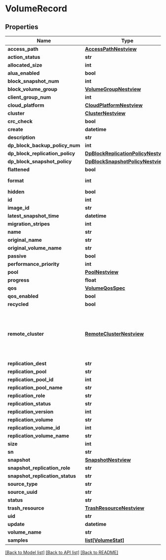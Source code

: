 # VolumeRecord

## Properties
Name | Type | Description | Notes
------------ | ------------- | ------------- | -------------
**access_path** | [**AccessPathNestview**](AccessPathNestview.md) |  | [optional] 
**action_status** | **str** |  | [optional] 
**allocated_size** | **int** |  | [optional] 
**alua_enabled** | **bool** |  | [optional] 
**block_snapshot_num** | **int** |  | [optional] 
**block_volume_group** | [**VolumeGroupNestview**](VolumeGroupNestview.md) |  | [optional] 
**client_group_num** | **int** |  | [optional] 
**cloud_platform** | [**CloudPlatformNestview**](CloudPlatformNestview.md) |  | [optional] 
**cluster** | [**ClusterNestview**](ClusterNestview.md) |  | [optional] 
**crc_check** | **bool** |  | [optional] 
**create** | **datetime** |  | [optional] 
**description** | **str** |  | [optional] 
**dp_block_backup_policy_num** | **int** |  | [optional] 
**dp_block_replication_policy** | [**DpBlockReplicationPolicyNestview**](DpBlockReplicationPolicyNestview.md) |  | [optional] 
**dp_block_snapshot_policy** | [**DpBlockSnapshotPolicyNestview**](DpBlockSnapshotPolicyNestview.md) |  | [optional] 
**flattened** | **bool** |  | [optional] 
**format** | **int** | 128 or 129 (advanced) | [optional] 
**hidden** | **bool** |  | [optional] 
**id** | **int** |  | [optional] 
**image_id** | **str** |  | [optional] 
**latest_snapshot_time** | **datetime** |  | [optional] 
**migration_stripes** | **int** |  | [optional] 
**name** | **str** |  | [optional] 
**original_name** | **str** |  | [optional] 
**original_volume_name** | **str** |  | [optional] 
**passive** | **bool** |  | [optional] 
**performance_priority** | **int** | 0 or 1 | [optional] 
**pool** | [**PoolNestview**](PoolNestview.md) |  | [optional] 
**progress** | **float** |  | [optional] 
**qos** | [**VolumeQosSpec**](VolumeQosSpec.md) |  | [optional] 
**qos_enabled** | **bool** |  | [optional] 
**recycled** | **bool** | trash | [optional] 
**remote_cluster** | [**RemoteClusterNestview**](RemoteClusterNestview.md) | the volume is replicated from a remote cluster, via snapshot or IO | [optional] 
**replication_dest** | **str** |  | [optional] 
**replication_pool** | **str** |  | [optional] 
**replication_pool_id** | **int** |  | [optional] 
**replication_pool_name** | **str** |  | [optional] 
**replication_role** | **str** |  | [optional] 
**replication_status** | **str** |  | [optional] 
**replication_version** | **int** |  | [optional] 
**replication_volume** | **str** |  | [optional] 
**replication_volume_id** | **int** |  | [optional] 
**replication_volume_name** | **str** |  | [optional] 
**size** | **int** |  | [optional] 
**sn** | **str** |  | [optional] 
**snapshot** | [**SnapshotNestview**](SnapshotNestview.md) |  | [optional] 
**snapshot_replication_role** | **str** |  | [optional] 
**snapshot_replication_status** | **str** |  | [optional] 
**source_type** | **str** |  | [optional] 
**source_uuid** | **str** |  | [optional] 
**status** | **str** |  | [optional] 
**trash_resource** | [**TrashResourceNestview**](TrashResourceNestview.md) |  | [optional] 
**uid** | **str** |  | [optional] 
**update** | **datetime** |  | [optional] 
**volume_name** | **str** |  | [optional] 
**samples** | [**list[VolumeStat]**](VolumeStat.md) |  | [optional] 

[[Back to Model list]](../README.md#documentation-for-models) [[Back to API list]](../README.md#documentation-for-api-endpoints) [[Back to README]](../README.md)


